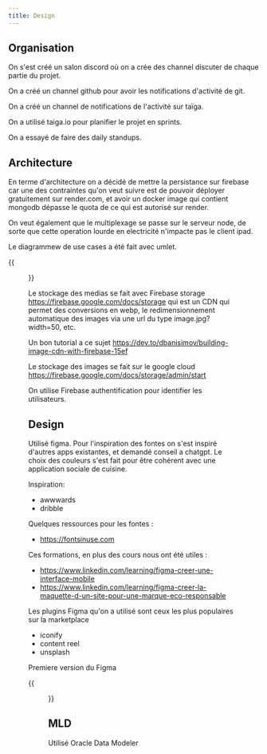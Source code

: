 ```yaml
---
title: Design
---
```


Organisation
---
On s'est créé un salon discord où on a crée des channel 
 discuter de chaque partie du projet.

On a créé un channel github pour avoir les notifications 
d'activité de git.

On a créé un channel de notifications de l'activité sur taïga.

On a utilisé taiga.io pour planifier le projet en sprints.

On a essayé de faire des daily standups.

Architecture
---

En terme d'architecture on a décidé de mettre
la persistance sur firebase car une des contraintes
qu'on veut suivre est de pouvoir déployer gratuitement
sur render.com, et avoir un docker image qui contient
mongodb dépasse le quota de ce qui est autorisé sur render.

On veut également que le multiplexage se passe sur le
serveur node, de sorte que cette operation lourde
en electricité n'impacte pas le client ipad.

Le diagrammew de use cases a été fait avec umlet.

{{<figure src="usecases.png" caption="Use cases" >}}

Le stockage des medias se fait avec Firebase storage
https://firebase.google.com/docs/storage qui est un 
CDN qui permet des conversions en webp, le 
redimensionnement automatique des images via une 
url du type image.jpg?width=50, etc.

Un bon tutorial a ce sujet 
https://dev.to/dbanisimov/building-image-cdn-with-firebase-15ef

Le stockage des images se fait sur le google cloud
https://firebase.google.com/docs/storage/admin/start

On utilise Firebase authentification pour 
identifier les utilisateurs.

Design
---

Utilisé figma. Pour l'inspiration des fontes on 
s'est inspiré d'autres apps existantes, et demandé
conseil a chatgpt. Le choix des couleurs s'est
fait pour être cohérent avec une application sociale
de cuisine.

Inspiration:
- awwwards
- dribble

Quelques ressources pour les fontes :
- https://fontsinuse.com

Ces formations, en plus des cours nous ont été utiles :
- https://www.linkedin.com/learning/figma-creer-une-interface-mobile
- https://www.linkedin.com/learning/figma-creer-la-maquette-d-un-site-pour-une-marque-eco-responsable

Les plugins Figma qu'on a utilisé sont ceux les plus
populaires sur la marketplace
- iconify
- content reel
- unsplash

Premiere version du Figma

{{<figure src="figma.png" caption="Use cases" >}}


MLD
---

Utilisé Oracle Data Modeler